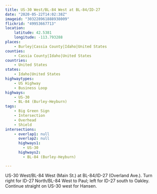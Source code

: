```yaml
---
title: US-30 West/BL-84 West at BL-84/ID-27
date: "2020-05-22T14:02:38Z"
imageid: "303228961888938009"
flickrid: "49953667713"
location:
    latitude: 42.5381
    longitude: -113.793288
places:
    - Burley|Cassia County|Idaho|United States
counties:
    - Cassia County|Idaho|United States
countries:
    - United States
states:
    - Idaho|United States
highwaytypes:
    - US Highway
    - Business Loop
highways:
    - US-30
    - BL-84 (Burley-Heyburn)
tags:
    - Big Green Sign
    - Intersection
    - Overhead
    - Shield
intersections:
    - overlap1: null
      overlap2: null
      highways1:
        - US-30
      highways2:
        - BL-84 (Burley-Heyburn)

---
```

US-30 West/BL-84 West (Main St.) at BL-84/ID-27 (Overland Ave.).  Turn right for ID-27 North/BL-84 West to Paul; left for ID-27 south to Oakley.  Continue straight on US-30 west for Hansen.